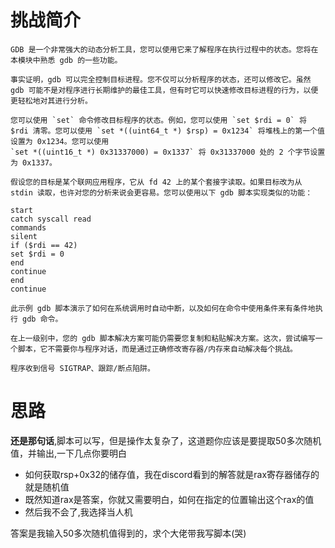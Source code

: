 # 挑战简介
```
GDB 是一个非常强大的动态分析工具，您可以使用它来了解程序在执行过程中的状态。您将在本模块中熟悉 gdb 的一些功能。

事实证明，gdb 可以完全控制目标进程。您不仅可以分析程序的状态，还可以修改它。虽然 gdb 可能不是对程序进行长期维护的最佳工具，但有时它可以快速修改目标进程的行为，以便更轻松地对其进行分析。

您可以使用 `set` 命令修改目标程序的状态。例如，您可以使用 `set $rdi = 0` 将 $rdi 清零。您可以使用 `set *((uint64_t *) $rsp) = 0x1234` 将堆栈上的第一个值设置为 0x1234。您可以使用
`set *((uint16_t *) 0x31337000) = 0x1337` 将 0x31337000 处的 2 个字节设置为 0x1337。

假设您的目标是某个联网应用程序，它从 fd 42 上的某个套接字读取。如果目标改为从 stdin 读取，也许对您的分析来说会更容易。您可以使用以下 gdb 脚本实现类似的功能：

start
catch syscall read
commands
silent
if ($rdi == 42)
set $rdi = 0
end
continue
end
continue

此示例 gdb 脚本演示了如何在系统调用时自动中断，以及如何在命令中使用条件来有条件地执行 gdb 命令。

在上一级别中，您的 gdb 脚本解决方案可能仍需要您复制和粘贴解决方案。这次，尝试编写一个脚本，它不需要你与程序对话，而是通过正确修改寄存器/内存来自动解决每个挑战。

程序收到信号 SIGTRAP、跟踪/断点陷阱。
```

# 思路
**还是那句话**,脚本可以写，但是操作太复杂了，这道题你应该是要提取50多次随机值，并输出,一下几点你要明白
- 如何获取rsp+0x32的储存值，我在discord看到的解答就是rax寄存器储存的就是随机值
- 既然知道rax是答案，你就又需要明白，如何在指定的位置输出这个rax的值
- 然后我不会了,我选择当人机

 答案是我输入50多次随机值得到的，求个大佬带我写脚本(哭)
